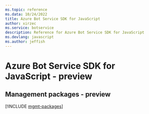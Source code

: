 ```yaml
---
ms.topic: reference
ms.data: 10/24/2022
title: Azure Bot Service SDK for JavaScript
author: xirzec
ms.service: botservice
description: Reference for Azure Bot Service SDK for JavaScript
ms.devlang: javascript
ms.author: jeffish
---
```

# Azure Bot Service SDK for JavaScript - preview

## Management packages - preview
[!INCLUDE [mgmt-packages](bot-service-mgmt-index.md)]